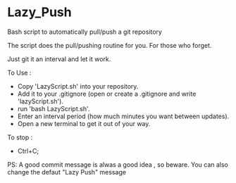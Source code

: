 # Lazy_Push
Bash script to automatically pull/push a git repository

The script does the pull/pushing routine for you. For those who forget.

Just git it an interval and let it work.


To Use :
- Copy 'LazyScript.sh' into your repository.
- Add it to your .gitignore (open or create a .gitignore and write 'lazyScript.sh').
- run 'bash LazyScript.sh'.
- Enter an interval period (how much minutes you want between updates).
- Open a new terminal to get it out of your way.

To stop :
- Ctrl+C;

PS: A good commit message is alwas a good idea , so beware. You can also change the defaut "Lazy Push" message
